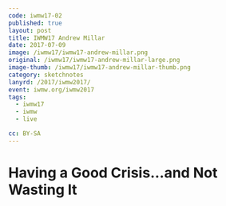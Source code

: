 ```yaml
---
code: iwmw17-02
published: true
layout: post
title: IWMW17 Andrew Millar
date: 2017-07-09
image: /iwmw17/iwmw17-andrew-millar.png
original: /iwmw17/iwmw17-andrew-millar-large.png
image-thumb: /iwmw17/iwmw17-andrew-millar-thumb.png
category: sketchnotes
lanyrd: /2017/iwmw2017/
event: iwmw.org/iwmw2017
tags:
  - iwmw17
  - iwmw
  - live

cc: BY-SA
---
```


# Having a Good Crisis...and Not Wasting It
